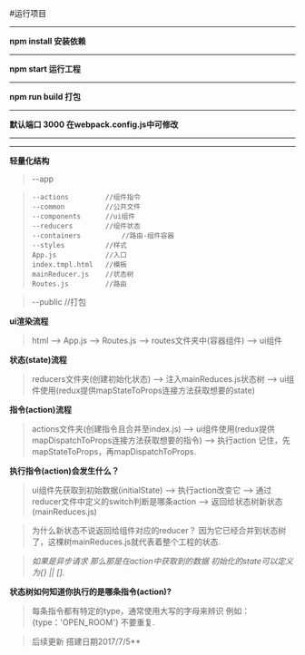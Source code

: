 #运行项目
- - -
 **npm install     安装依赖**
  - - -
 **npm start       运行工程**
- - -
 **npm run build   打包**
- - -
 **默认端口 3000 在webpack.config.js中可修改**
- - -

- - -
 **轻量化结构**
>   --app     

>     --actions         //组件指令
>     --common          //公共文件
>     --components      //ui组件
>     --reducers        //组件状态
>     --containers          //路由-组件容器
>     --styles          //样式
>     App.js            //入口
>     index.tmpl.html   //模板
>     mainReducer.js    //状态树
>     Routes.js         //路由

>   --public            //打包



**ui渲染流程**
> html --> App.js --> Routes.js --> routes文件夹中(容器组件) --> ui组件


**状态(state)流程**
> reducers文件夹(创建初始化状态) --> 注入mainReduces.js状态树 --> ui组件使用(redux提供mapStateToProps连接方法获取想要的state) 


**指令(action)流程**
> actions文件夹(创建指令且合并至index.js) --> ui组件使用(redux提供mapDispatchToProps连接方法获取想要的指令) 
--> 执行action
记住，先mapStateToProps，再mapDispatchToProps.

**执行指令(action)会发生什么？**
> ui组件先获取到初始数据(initialState) --> 执行action改变它 --> 通过reducer文件中定义的switch判断是哪条action 
--> 返回给状态树新状态(mainReduces.js) 

>为什么新状态不说返回给组件对应的reducer？ 因为它已经合并到状态树了，这棵树mainReduces.js就代表着整个工程的状态.

>*如果是异步请求 那么那是在action中获取到的数据 初始化的state可以定义为{} || [].*

**状态树如何知道你执行的是哪条指令(action)?**
> 每条指令都有特定的type，通常使用大写的字母来辨识 例如：{type：'OPEN_ROOM'} 不要重复.


> 后续更新 搭建日期2017/7/5**



